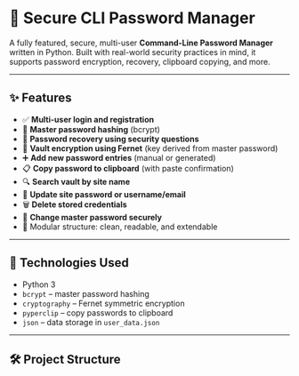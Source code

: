 # 🔐 Secure CLI Password Manager

A fully featured, secure, multi-user **Command-Line Password Manager** written in Python. Built with real-world security practices in mind, it supports password encryption, recovery, clipboard copying, and more.

---

## ✨ Features

- ✅ **Multi-user login and registration**
- 🔐 **Master password hashing** (bcrypt)
- 🧠 **Password recovery using security questions**
- 🔄 **Vault encryption using Fernet** (key derived from master password)
- ➕ **Add new password entries** (manual or generated)
- 📋 **Copy password to clipboard** (with paste confirmation)
- 🔍 **Search vault by site name**
- 📝 **Update site password or username/email**
- 🗑️ **Delete stored credentials**
- 🔐 **Change master password securely**
- 📁 Modular structure: clean, readable, and extendable

---

## 🔧 Technologies Used

- Python 3
- `bcrypt` – master password hashing
- `cryptography` – Fernet symmetric encryption
- `pyperclip` – copy passwords to clipboard
- `json` – data storage in `user_data.json`

---

## 🛠️ Project Structure
